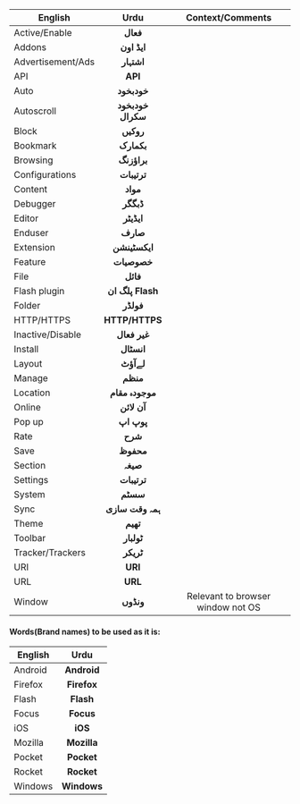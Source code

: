 | English         | Urdu         |Context/Comments
| ------------- |:-------------:|:-------------:|
| Active/Enable |**فعال**|
| Addons  |**ایڈ اون**|
|Advertisement/Ads|**اشتہار**|
| API  |**API**|
|Auto|**خودبخود**|
|Autoscroll  |**خودبخود سکرال**|
|Block|**روکیں**|
|Bookmark  |**بکمارک**|
|Browsing |**براؤزنگ**|
|Configurations |**ترتیبات**|
|Content |**مواد**|
|Debugger |**ڈبگگر**|
|Editor |**ایڈیٹر**|
|Enduser |**صارف**|
|Extension |**ایکسٹینشن**|
|Feature|**خصوصیات**|
|File |**فائل**|
|Flash plugin|**پلگ ان Flash**|
|Folder |**فولڈر**|
|HTTP/HTTPS|**HTTP/HTTPS**|
|Inactive/Disable |**غیر فعال**|
|Install |**انسٹال**|
|Layout |**لےآؤٹ**|
|Manage |**منظم**|
|Location |**موجودہ مقام**|
|Online |**آن لائن**|
|Pop up|**پوپ اپ**|
|Rate |**شرح**|
|Save |**محفوظ**|
|Section |**صیغہ**|
|Settings |**ترتیبات**|
|System |**سسٹم**|
|Sync|**ہمہ  وقت  سازی**
|Theme|**تھیم**|
|Toolbar |**ٹولبار**|
|Tracker/Trackers |**ٹریکر**|
|URI|**URI**|
|URL|**URL**|
|Window |**ونڈوں**|Relevant to browser window not OS|


#### Words(Brand names) to be used as it is:
| English         | Urdu         
| ------------- |:-------------:|
|Android |**Android**|
|Firefox |**Firefox**|
|Flash |**Flash**|
|Focus |**Focus**|
|iOS |**iOS**|
|Mozilla |**Mozilla**|
|Pocket |**Pocket**|
|Rocket |**Rocket**|
|Windows|**Windows**|
